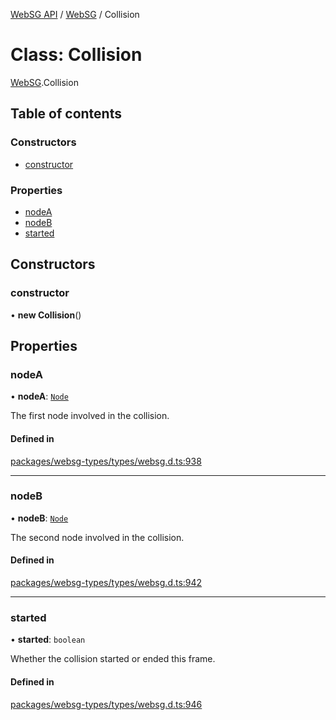 [WebSG API](../README.md) / [WebSG](../modules/WebSG.md) / Collision

# Class: Collision

[WebSG](../modules/WebSG.md).Collision

## Table of contents

### Constructors

- [constructor](WebSG.Collision.md#constructor)

### Properties

- [nodeA](WebSG.Collision.md#nodea)
- [nodeB](WebSG.Collision.md#nodeb)
- [started](WebSG.Collision.md#started)

## Constructors

### constructor

• **new Collision**()

## Properties

### nodeA

• **nodeA**: [`Node`](WebSG.Node.md)

The first node involved in the collision.

#### Defined in

[packages/websg-types/types/websg.d.ts:938](https://github.com/thirdroom/thirdroom/blob/3d97b348/packages/websg-types/types/websg.d.ts#L938)

___

### nodeB

• **nodeB**: [`Node`](WebSG.Node.md)

The second node involved in the collision.

#### Defined in

[packages/websg-types/types/websg.d.ts:942](https://github.com/thirdroom/thirdroom/blob/3d97b348/packages/websg-types/types/websg.d.ts#L942)

___

### started

• **started**: `boolean`

Whether the collision started or ended this frame.

#### Defined in

[packages/websg-types/types/websg.d.ts:946](https://github.com/thirdroom/thirdroom/blob/3d97b348/packages/websg-types/types/websg.d.ts#L946)
